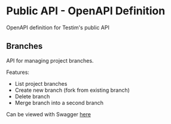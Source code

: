 # Public API - OpenAPI Definition
OpenAPI definition for Testim's public API



## Branches
API for managing project branches. 

Features:
- List project branches
- Create new branch (fork from existing branch)
- Delete branch
- Merge branch into a second branch



Can be viewed with Swagger [here](https://editor.swagger.io/?url=https://raw.githubusercontent.com/testimio/public-openapi/main/api.yaml)
